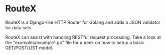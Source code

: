 # RouteX

RouteX is a Django-like HTTP Router for Golang and adds a JSON validator for data sets.

RouteX can assist with handling RESTful request processing. Take a look at the "examples/example1.go" file for
a peek on how to setup a basic GET/POST/LIST model.
